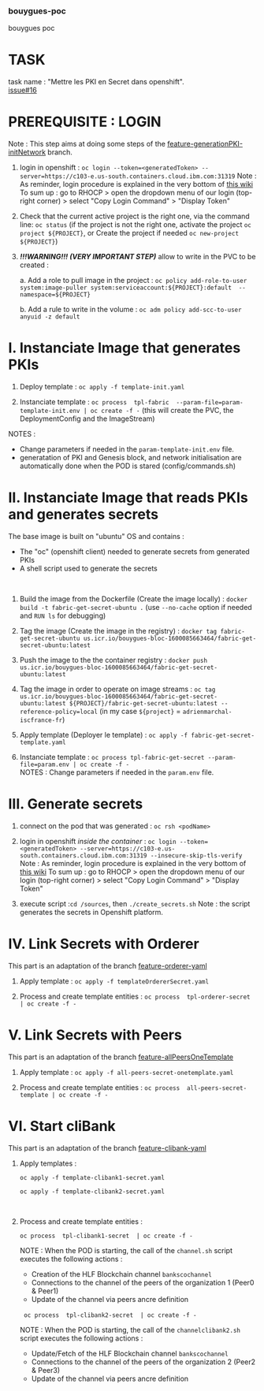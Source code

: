 ### bouygues-poc

bouygues poc

# TASK

task name : "Mettre les PKI en Secret dans openshift".  
[issue#16](https://eu-de.git.cloud.ibm.com/gbs-rh/devops/refimps/g4sam1/bouygues-bloc/bouygues-blockchain/bouygues-poc/-/issues/16)

# PREREQUISITE : LOGIN

Note : This step aims at doing some steps of the [feature-generationPKI-initNetwork](https://eu-de.git.cloud.ibm.com/gbs-rh/devops/refimps/g4sam1/bouygues-bloc/bouygues-blockchain/bouygues-poc/-/tree/feature-generationPKI-initNetwork) branch.

1. login in openshift : `oc login --token=<generatedToken> --server=https://c103-e.us-south.containers.cloud.ibm.com:31319`
    Note : As reminder, login procedure is explained in the very bottom of [this wiki](https://github.ibm.com/OpenshiftEverywhere-POCs-FR/global-knewledge/wiki/Tools)
    To sum up : go to RHOCP > open the dropdown menu of our login (top-right corner) > select "Copy Login Command" > "Display Token"

2. Check that the current active project is the right one, via the command line: `oc status`
    (if the project is not the right one, activate the project `oc project ${PROJECT}`, or Create the project if needed  `oc new-project ${PROJECT}`)

3. ***!!!WARNING!!! (VERY IMPORTANT STEP)*** allow to write in the PVC to be created :

    a. Add a role to pull image in the project : `oc policy add-role-to-user system:image-puller system:serviceaccount:${PROJECT}:default  --namespace=${PROJECT}`

    b. Add a rule to write in the volume : `oc adm policy add-scc-to-user anyuid -z default`

# I. Instanciate Image that generates PKIs

1) Deploy template : `oc apply -f template-init.yaml`

2) Instanciate template : `oc process  tpl-fabric  --param-file=param-template-init.env | oc create -f -`
    (this will create the PVC, the DeploymentConfig and the ImageStream)

NOTES :

+ Change parameters if needed in the `param-template-init.env` file.
+ generatation of PKI and Genesis block, and network initialisation are automatically done when the POD is stared (config/commands.sh)

# II. Instanciate Image that reads PKIs and generates secrets

The base image is built on "ubuntu" OS and contains :

+ The "oc" (openshift client) needed to generate secrets from generated PKIs
+ A shell script used to generate the secrets

&nbsp;

1. Build the image from the Dockerfile (Create the image locally) : `docker build -t fabric-get-secret-ubuntu .`
    (use `--no-cache` option if needed and `RUN ls` for debugging)

2. Tag the image (Create the image in the registry) : `docker tag fabric-get-secret-ubuntu us.icr.io/bouygues-bloc-1600085663464/fabric-get-secret-ubuntu:latest`

3. Push the image to the the container registry : `docker push us.icr.io/bouygues-bloc-1600085663464/fabric-get-secret-ubuntu:latest`

4. Tag the image in order to operate on image streams : `oc tag us.icr.io/bouygues-bloc-1600085663464/fabric-get-secret-ubuntu:latest ${PROJECT}/fabric-get-secret-ubuntu:latest --reference-policy=local`
    (in my case `${project}` = `adrienmarchal-iscfrance-fr`)

5. Apply template (Deployer le template) : `oc apply -f fabric-get-secret-template.yaml`

6. Instanciate template : `oc process tpl-fabric-get-secret --param-file=param.env | oc create -f -`  
    NOTES : Change parameters if needed in the `param.env` file.  

# III. Generate secrets

1. connect on the pod that was generated : `oc rsh <podName>`

2. login in openshift <i>inside the container</i> : `oc login --token=<generatedToken> --server=https://c103-e.us-south.containers.cloud.ibm.com:31319 --insecure-skip-tls-verify`
    Note : As reminder, login procedure is explained in the very bottom of [this wiki](https://github.ibm.com/OpenshiftEverywhere-POCs-FR/global-knewledge/wiki/Tools)
    To sum up : go to RHOCP > open the dropdown menu of our login (top-right corner) > select "Copy Login Command" > "Display Token"

3. execute script :`cd /sources`, then `./create_secrets.sh`
    Note : the script generates the secrets in Openshift platform.

# IV. Link Secrets with Orderer

This part is an adaptation of the branch [feature-orderer-yaml](https://eu-de.git.cloud.ibm.com/gbs-rh/devops/refimps/g4sam1/bouygues-bloc/bouygues-blockchain/bouygues-poc/-/tree/feature-orderer-yaml)

1. Apply template : `oc apply -f templateOrdererSecret.yaml`

2. Process and create template entities : `oc process  tpl-orderer-secret | oc create -f -`

# V. Link Secrets with Peers

This part is an adaptation of the branch [feature-allPeersOneTemplate](https://eu-de.git.cloud.ibm.com/gbs-rh/devops/refimps/g4sam1/bouygues-bloc/bouygues-blockchain/bouygues-poc/-/tree/feature-allPeersOneTemplate)

1. Apply template : `oc apply -f all-peers-secret-onetemplate.yaml`

2. Process and create template entities : `oc process  all-peers-secret-template | oc create -f -`

# VI. Start cliBank

This part is an adaptation of the branch [feature-clibank-yaml](https://eu-de.git.cloud.ibm.com/gbs-rh/devops/refimps/g4sam1/bouygues-bloc/bouygues-blockchain/bouygues-poc/-/tree/feature-clibank-yaml)

1. Apply templates :  

    `oc apply -f template-clibank1-secret.yaml`

    `oc apply -f template-clibank2-secret.yaml`

    &nbsp;
2. Process and create template entities :

    `oc process  tpl-clibank1-secret  | oc create -f -`

    NOTE : When the POD is starting, the call of the `channel.sh` script executes the following actions :
   + Creation of the HLF Blockchain channel `bankscochannel`
   + Connections to the channel of the peers of the organization 1 (Peer0 & Peer1)
   + Update of the channel via peers ancre definition

    &nbsp;
    `oc process  tpl-clibank2-secret  | oc create -f -`

    NOTE : When the POD is starting, the call of the `channelclibank2.sh` script executes the following actions :
   + Update/Fetch of the HLF Blockchain channel `bankscochannel`
   + Connections to the channel of the peers of the organization 2 (Peer2 & Peer3)
   + Update of the channel via peers ancre definition
